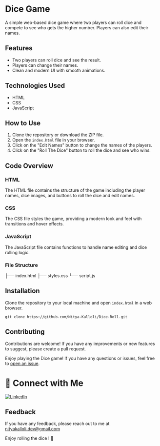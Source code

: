# Dice Game

A simple web-based dice game where two players can roll dice and compete to see who gets the higher number. Players can also edit their names.

## Features

- Two players can roll dice and see the result.
- Players can change their names.
- Clean and modern UI with smooth animations.

## Technologies Used

- HTML
- CSS
- JavaScript

## How to Use

1. Clone the repository or download the ZIP file.
2. Open the `index.html` file in your browser.
3. Click on the "Edit Names" button to change the names of the players.
4. Click on the "Roll The Dice" button to roll the dice and see who wins.

## Code Overview

### HTML

The HTML file contains the structure of the game including the player names, dice images, and buttons to roll the dice and edit names.

### CSS

The CSS file styles the game, providing a modern look and feel with transitions and hover effects.

### JavaScript

The JavaScript file contains functions to handle name editing and dice rolling logic.

### File Structure

├── index.html
├── styles.css
└── script.js

## Installation

Clone the repository to your local machine and open `index.html` in a web browser.

```
git clone https://github.com/Nitya-Kalloli/Dice-Roll.git

```

## Contributing

Contributions are welcome! If you have any improvements or new features to suggest, please create a pull request.



Enjoy playing the Dice game! If you have any questions or issues, feel free to [open an issue](https://github.com/Nitya-Kalloli/Dice-Roll/issues).


# 🔗 Connect with Me


[![LinkedIn](https://img.shields.io/badge/LinkedIn-0A66C2?style=for-the-badge&logo=linkedin&logoColor=white)](https://www.linkedin.com/in/nitya-kalloli-81572a24a)




## Feedback

If you have any feedback, please reach out to me at  nityakalloli.dev@gmail.com

Enjoy rolling the dice ! 🎲